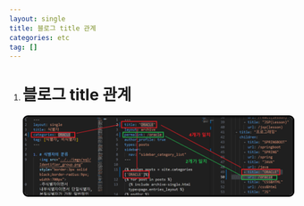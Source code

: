 ```yaml
---
layout: single
title: 블로그 title 관계
categories: etc
tag: []
---
```


1. # 블로그 title 관계
      <img src="../../imgs/etc/blog_title.png" style="border:3px solid black;border-radius:9px;width:850px"/>  